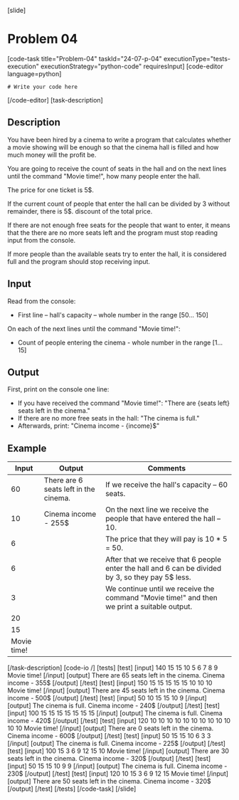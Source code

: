 [slide]
# Problem 04
[code-task title="Problem-04" taskId="24-07-p-04" executionType="tests-execution" executionStrategy="python-code" requiresInput]
[code-editor language=python]
```
# Write your code here
```
[/code-editor]
[task-description]
## Description
You have been hired by a cinema to write a program that calculates whether a movie showing will be enough so that the cinema hall is filled and how much money will the profit be. 

You are going to receive the count of seats in the hall and on the next lines until the command "Movie time!", how many people enter the hall. 

The price for one ticket is 5$. 

If the current count of people that enter the hall can be divided by 3 without remainder, there is 5$. discount of the total price.

If there are not enough free seats for the people that want to enter, it means that the there are no more seats left and the program must stop reading input from the console. 

If more people than the available seats try to enter the hall, it is considered full and the program should stop receiving input.

## Input
Read from the console:
- First line – hall's capacity – whole number in the range [50... 150]

On each of the next lines until the command "Movie time!":
- Count of people entering the cinema - whole number in the range [1… 15]

## Output
First, print on the console one line:
- If you have received the command "Movie time!": "There are \{seats left\} seats left in the cinema."
- If there are no more free seats in the hall: "The cinema is full."
- Afterwards, print: "Cinema income - \{income\}$"

## Example
| **Input** | **Output** | **Comments** |
| --- | --- | --- |
| 60 | There are 6 seats left in the cinema. | If we receive the hall's capacity – 60 seats.|
| 10 | Cinema income - 255$ | On the next line we receive the people that have entered the hall – 10. |
| 6 | | The price that they will pay is 10 * 5 = 50. |
| 6 | | After that we receive that 6 people enter the hall and 6 can be divided by 3, so they pay 5$ less. |
| 3 | | We continue until we receive the command "Movie time!" and then we print a suitable output. |
| 20 | | |
| 15 | | |
| Movie time! | | |
[/task-description]
[code-io /]
[tests]
[test]
[input]
140
15
15
10
5
6
7
8
9
Movie time!
[/input]
[output]
There are 65 seats left in the cinema.
Cinema income - 355$
[/output]
[/test]
[test]
[input]
150
15
15
15
15
15
10
10
10
Movie time!
[/input]
[output]
There are 45 seats left in the cinema.
Cinema income - 500$
[/output]
[/test]
[test]
[input]
50
10
15
15
10
9
[/input]
[output]
The cinema is full.
Cinema income - 240$
[/output]
[/test]
[test]
[input]
100
15
15
15
15
15
15
15
[/input]
[output]
The cinema is full.
Cinema income - 420$
[/output]
[/test]
[test]
[input]
120
10
10
10
10
10
10
10
10
10
10
10
10
Movie time!
[/input]
[output]
There are 0 seats left in the cinema.
Cinema income - 600$
[/output]
[/test]
[test]
[input]
50
15
15
10
6
3
3
[/input]
[output]
The cinema is full.
Cinema income - 225$
[/output]
[/test]
[test]
[input]
100
15
3
6
9
12
15
10
Movie time!
[/input]
[output]
There are 30 seats left in the cinema.
Cinema income - 320$
[/output]
[/test]
[test]
[input]
50
15
15
10
9
9
[/input]
[output]
The cinema is full.
Cinema income - 230$
[/output]
[/test]
[test]
[input]
120
10
15
3
6
9
12
15
Movie time!
[/input]
[output]
There are 50 seats left in the cinema.
Cinema income - 320$
[/output]
[/test]
[/tests]
[/code-task]
[/slide]